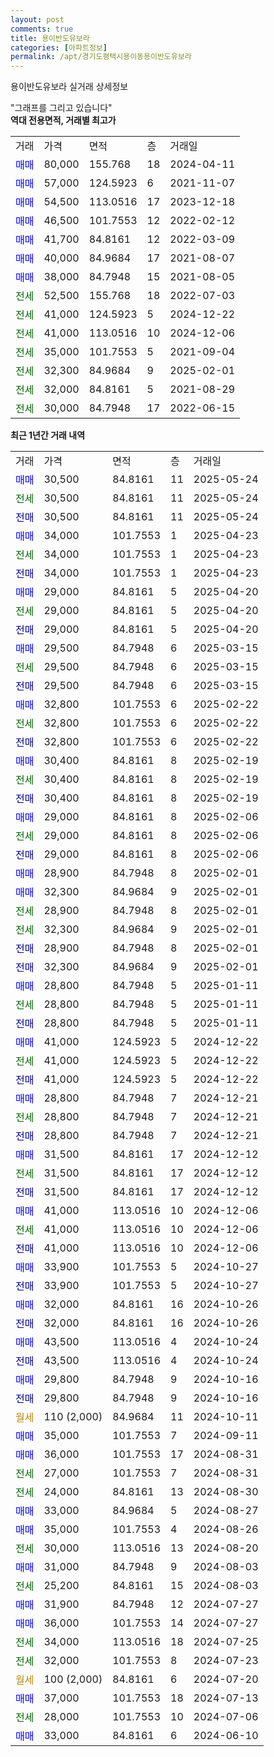 ```yaml
---
layout: post
comments: true
title: 용이반도유보라
categories: [아파트정보]
permalink: /apt/경기도평택시용이동용이반도유보라
---
```


용이반도유보라 실거래 상세정보

<script type="text/javascript">
  google.charts.load('current', {'packages':['line', 'corechart']});
  google.charts.setOnLoadCallback(drawChart);

  function drawChart() {
    var data = new google.visualization.DataTable();
    data.addColumn('date', '거래일');
    data.addColumn('number', "매매");
    data.addColumn('number', "전세");
    data.addColumn('number', "전매");

    data.addRows([[new Date(Date.parse("2025-05-24")), 30500, null, null], [new Date(Date.parse("2025-05-24")), null, 30500, null], [new Date(Date.parse("2025-05-24")), null, null, 30500], [new Date(Date.parse("2025-04-23")), 34000, null, null], [new Date(Date.parse("2025-04-23")), null, 34000, null], [new Date(Date.parse("2025-04-23")), null, null, 34000], [new Date(Date.parse("2025-04-20")), 29000, null, null], [new Date(Date.parse("2025-04-20")), null, 29000, null], [new Date(Date.parse("2025-04-20")), null, null, 29000], [new Date(Date.parse("2025-03-15")), 29500, null, null], [new Date(Date.parse("2025-03-15")), null, 29500, null], [new Date(Date.parse("2025-03-15")), null, null, 29500], [new Date(Date.parse("2025-02-22")), 32800, null, null], [new Date(Date.parse("2025-02-22")), null, 32800, null], [new Date(Date.parse("2025-02-22")), null, null, 32800], [new Date(Date.parse("2025-02-19")), 30400, null, null], [new Date(Date.parse("2025-02-19")), null, 30400, null], [new Date(Date.parse("2025-02-19")), null, null, 30400], [new Date(Date.parse("2025-02-06")), 29000, null, null], [new Date(Date.parse("2025-02-06")), null, 29000, null], [new Date(Date.parse("2025-02-06")), null, null, 29000], [new Date(Date.parse("2025-02-01")), 28900, null, null], [new Date(Date.parse("2025-02-01")), 32300, null, null], [new Date(Date.parse("2025-02-01")), null, 28900, null], [new Date(Date.parse("2025-02-01")), null, 32300, null], [new Date(Date.parse("2025-02-01")), null, null, 28900], [new Date(Date.parse("2025-02-01")), null, null, 32300], [new Date(Date.parse("2025-01-11")), 28800, null, null], [new Date(Date.parse("2025-01-11")), null, 28800, null], [new Date(Date.parse("2025-01-11")), null, null, 28800], [new Date(Date.parse("2024-12-22")), 41000, null, null], [new Date(Date.parse("2024-12-22")), null, 41000, null], [new Date(Date.parse("2024-12-22")), null, null, 41000], [new Date(Date.parse("2024-12-21")), 28800, null, null], [new Date(Date.parse("2024-12-21")), null, 28800, null], [new Date(Date.parse("2024-12-21")), null, null, 28800], [new Date(Date.parse("2024-12-12")), 31500, null, null], [new Date(Date.parse("2024-12-12")), null, 31500, null], [new Date(Date.parse("2024-12-12")), null, null, 31500], [new Date(Date.parse("2024-12-06")), 41000, null, null], [new Date(Date.parse("2024-12-06")), null, 41000, null], [new Date(Date.parse("2024-12-06")), null, null, 41000], [new Date(Date.parse("2024-10-27")), 33900, null, null], [new Date(Date.parse("2024-10-27")), null, null, 33900], [new Date(Date.parse("2024-10-26")), 32000, null, null], [new Date(Date.parse("2024-10-26")), null, null, 32000], [new Date(Date.parse("2024-10-24")), 43500, null, null], [new Date(Date.parse("2024-10-24")), null, null, 43500], [new Date(Date.parse("2024-10-16")), 29800, null, null], [new Date(Date.parse("2024-10-16")), null, null, 29800], [new Date(Date.parse("2024-10-11")), null, null, null], [new Date(Date.parse("2024-09-11")), 35000, null, null], [new Date(Date.parse("2024-08-31")), 36000, null, null], [new Date(Date.parse("2024-08-31")), null, 27000, null], [new Date(Date.parse("2024-08-30")), null, 24000, null], [new Date(Date.parse("2024-08-27")), 33000, null, null], [new Date(Date.parse("2024-08-26")), 35000, null, null], [new Date(Date.parse("2024-08-20")), null, 30000, null], [new Date(Date.parse("2024-08-03")), 31000, null, null], [new Date(Date.parse("2024-08-03")), null, 25200, null], [new Date(Date.parse("2024-07-27")), 31900, null, null], [new Date(Date.parse("2024-07-27")), 36000, null, null], [new Date(Date.parse("2024-07-25")), null, 34000, null], [new Date(Date.parse("2024-07-23")), null, 32000, null], [new Date(Date.parse("2024-07-20")), null, null, null], [new Date(Date.parse("2024-07-13")), 37000, null, null], [new Date(Date.parse("2024-07-06")), null, 28000, null], [new Date(Date.parse("2024-06-10")), 33000, null, null]]);

    var options = {
      hAxis: {
        format: 'yyyy/MM/dd'
      },    
      lineWidth: 0,
      pointsVisible: true,    
      title: '최근 1년간 유형별 실거래가 분포',
      legend: { position: 'bottom' }
    };

    var formatter = new google.visualization.NumberFormat({pattern:'###,###'} );
    formatter.format(data, 1);
    formatter.format(data, 2);
    
    setTimeout(function() {
        var chart = new google.visualization.LineChart(document.getElementById('columnchart_material'));
        chart.draw(data, (options));
        document.getElementById('loading').style.display = 'none';
    }, 200);
  }
</script>


<div id="loading" style="z-index:20; display: block; margin-left: 0px">"그래프를 그리고 있습니다"</div>
<div id="columnchart_material" style="width: 95%; margin-left: 0px; display: block"></div>
<!-- contents start -->
<b>역대 전용면적, 거래별 최고가</b>
<table class="sortable">
    <tr>
      <td>거래</td>
      <td>가격</td>
      <td>면적</td>
      <td>층</td>
      <td>거래일</td>
    </tr>
        <tr>
          <td><a style="color: blue">매매</a></td>
          <td>80,000</td>
          <td>155.768</td>
          <td>18</td>
          <td>2024-04-11</td>
        </tr>            <tr>
          <td><a style="color: blue">매매</a></td>
          <td>57,000</td>
          <td>124.5923</td>
          <td>6</td>
          <td>2021-11-07</td>
        </tr>            <tr>
          <td><a style="color: blue">매매</a></td>
          <td>54,500</td>
          <td>113.0516</td>
          <td>17</td>
          <td>2023-12-18</td>
        </tr>            <tr>
          <td><a style="color: blue">매매</a></td>
          <td>46,500</td>
          <td>101.7553</td>
          <td>12</td>
          <td>2022-02-12</td>
        </tr>            <tr>
          <td><a style="color: blue">매매</a></td>
          <td>41,700</td>
          <td>84.8161</td>
          <td>12</td>
          <td>2022-03-09</td>
        </tr>            <tr>
          <td><a style="color: blue">매매</a></td>
          <td>40,000</td>
          <td>84.9684</td>
          <td>17</td>
          <td>2021-08-07</td>
        </tr>            <tr>
          <td><a style="color: blue">매매</a></td>
          <td>38,000</td>
          <td>84.7948</td>
          <td>15</td>
          <td>2021-08-05</td>
        </tr>        
        <tr>
              <td><a style="color: darkgreen">전세</a></td>
              <td>52,500</td>
              <td>155.768</td>
              <td>18</td>
              <td>2022-07-03</td>
            </tr>            <tr>
              <td><a style="color: darkgreen">전세</a></td>
              <td>41,000</td>
              <td>124.5923</td>
              <td>5</td>
              <td>2024-12-22</td>
            </tr>            <tr>
              <td><a style="color: darkgreen">전세</a></td>
              <td>41,000</td>
              <td>113.0516</td>
              <td>10</td>
              <td>2024-12-06</td>
            </tr>            <tr>
              <td><a style="color: darkgreen">전세</a></td>
              <td>35,000</td>
              <td>101.7553</td>
              <td>5</td>
              <td>2021-09-04</td>
            </tr>            <tr>
              <td><a style="color: darkgreen">전세</a></td>
              <td>32,300</td>
              <td>84.9684</td>
              <td>9</td>
              <td>2025-02-01</td>
            </tr>            <tr>
              <td><a style="color: darkgreen">전세</a></td>
              <td>32,000</td>
              <td>84.8161</td>
              <td>5</td>
              <td>2021-08-29</td>
            </tr>            <tr>
              <td><a style="color: darkgreen">전세</a></td>
              <td>30,000</td>
              <td>84.7948</td>
              <td>17</td>
              <td>2022-06-15</td>
            </tr>        
    
</table>

<b>최근 1년간 거래 내역</b>

<table class="sortable">
    <tr>
      <td>거래</td>
      <td>가격</td>
      <td>면적</td>
      <td>층</td>
      <td>거래일</td>
    </tr>
    <tr>
      <td><a style="color: blue">매매</a></td>
      <td>30,500</td>
      <td>84.8161</td>
      <td>11</td>
      <td>2025-05-24</td>
    </tr>          <tr>
      <td><a style="color: darkgreen">전세</a></td>
      <td>30,500</td>
      <td>84.8161</td>
      <td>11</td>
      <td>2025-05-24</td>
    </tr>          <tr>
      <td><a style="color: darkblue">전매</a></td>
      <td>30,500</td>
      <td>84.8161</td>
      <td>11</td>
      <td>2025-05-24</td>
    </tr>          <tr>
      <td><a style="color: blue">매매</a></td>
      <td>34,000</td>
      <td>101.7553</td>
      <td>1</td>
      <td>2025-04-23</td>
    </tr>          <tr>
      <td><a style="color: darkgreen">전세</a></td>
      <td>34,000</td>
      <td>101.7553</td>
      <td>1</td>
      <td>2025-04-23</td>
    </tr>          <tr>
      <td><a style="color: darkblue">전매</a></td>
      <td>34,000</td>
      <td>101.7553</td>
      <td>1</td>
      <td>2025-04-23</td>
    </tr>          <tr>
      <td><a style="color: blue">매매</a></td>
      <td>29,000</td>
      <td>84.8161</td>
      <td>5</td>
      <td>2025-04-20</td>
    </tr>          <tr>
      <td><a style="color: darkgreen">전세</a></td>
      <td>29,000</td>
      <td>84.8161</td>
      <td>5</td>
      <td>2025-04-20</td>
    </tr>          <tr>
      <td><a style="color: darkblue">전매</a></td>
      <td>29,000</td>
      <td>84.8161</td>
      <td>5</td>
      <td>2025-04-20</td>
    </tr>          <tr>
      <td><a style="color: blue">매매</a></td>
      <td>29,500</td>
      <td>84.7948</td>
      <td>6</td>
      <td>2025-03-15</td>
    </tr>          <tr>
      <td><a style="color: darkgreen">전세</a></td>
      <td>29,500</td>
      <td>84.7948</td>
      <td>6</td>
      <td>2025-03-15</td>
    </tr>          <tr>
      <td><a style="color: darkblue">전매</a></td>
      <td>29,500</td>
      <td>84.7948</td>
      <td>6</td>
      <td>2025-03-15</td>
    </tr>          <tr>
      <td><a style="color: blue">매매</a></td>
      <td>32,800</td>
      <td>101.7553</td>
      <td>6</td>
      <td>2025-02-22</td>
    </tr>          <tr>
      <td><a style="color: darkgreen">전세</a></td>
      <td>32,800</td>
      <td>101.7553</td>
      <td>6</td>
      <td>2025-02-22</td>
    </tr>          <tr>
      <td><a style="color: darkblue">전매</a></td>
      <td>32,800</td>
      <td>101.7553</td>
      <td>6</td>
      <td>2025-02-22</td>
    </tr>          <tr>
      <td><a style="color: blue">매매</a></td>
      <td>30,400</td>
      <td>84.8161</td>
      <td>8</td>
      <td>2025-02-19</td>
    </tr>          <tr>
      <td><a style="color: darkgreen">전세</a></td>
      <td>30,400</td>
      <td>84.8161</td>
      <td>8</td>
      <td>2025-02-19</td>
    </tr>          <tr>
      <td><a style="color: darkblue">전매</a></td>
      <td>30,400</td>
      <td>84.8161</td>
      <td>8</td>
      <td>2025-02-19</td>
    </tr>          <tr>
      <td><a style="color: blue">매매</a></td>
      <td>29,000</td>
      <td>84.8161</td>
      <td>8</td>
      <td>2025-02-06</td>
    </tr>          <tr>
      <td><a style="color: darkgreen">전세</a></td>
      <td>29,000</td>
      <td>84.8161</td>
      <td>8</td>
      <td>2025-02-06</td>
    </tr>          <tr>
      <td><a style="color: darkblue">전매</a></td>
      <td>29,000</td>
      <td>84.8161</td>
      <td>8</td>
      <td>2025-02-06</td>
    </tr>          <tr>
      <td><a style="color: blue">매매</a></td>
      <td>28,900</td>
      <td>84.7948</td>
      <td>8</td>
      <td>2025-02-01</td>
    </tr>          <tr>
      <td><a style="color: blue">매매</a></td>
      <td>32,300</td>
      <td>84.9684</td>
      <td>9</td>
      <td>2025-02-01</td>
    </tr>          <tr>
      <td><a style="color: darkgreen">전세</a></td>
      <td>28,900</td>
      <td>84.7948</td>
      <td>8</td>
      <td>2025-02-01</td>
    </tr>          <tr>
      <td><a style="color: darkgreen">전세</a></td>
      <td>32,300</td>
      <td>84.9684</td>
      <td>9</td>
      <td>2025-02-01</td>
    </tr>          <tr>
      <td><a style="color: darkblue">전매</a></td>
      <td>28,900</td>
      <td>84.7948</td>
      <td>8</td>
      <td>2025-02-01</td>
    </tr>          <tr>
      <td><a style="color: darkblue">전매</a></td>
      <td>32,300</td>
      <td>84.9684</td>
      <td>9</td>
      <td>2025-02-01</td>
    </tr>          <tr>
      <td><a style="color: blue">매매</a></td>
      <td>28,800</td>
      <td>84.7948</td>
      <td>5</td>
      <td>2025-01-11</td>
    </tr>          <tr>
      <td><a style="color: darkgreen">전세</a></td>
      <td>28,800</td>
      <td>84.7948</td>
      <td>5</td>
      <td>2025-01-11</td>
    </tr>          <tr>
      <td><a style="color: darkblue">전매</a></td>
      <td>28,800</td>
      <td>84.7948</td>
      <td>5</td>
      <td>2025-01-11</td>
    </tr>          <tr>
      <td><a style="color: blue">매매</a></td>
      <td>41,000</td>
      <td>124.5923</td>
      <td>5</td>
      <td>2024-12-22</td>
    </tr>          <tr>
      <td><a style="color: darkgreen">전세</a></td>
      <td>41,000</td>
      <td>124.5923</td>
      <td>5</td>
      <td>2024-12-22</td>
    </tr>          <tr>
      <td><a style="color: darkblue">전매</a></td>
      <td>41,000</td>
      <td>124.5923</td>
      <td>5</td>
      <td>2024-12-22</td>
    </tr>          <tr>
      <td><a style="color: blue">매매</a></td>
      <td>28,800</td>
      <td>84.7948</td>
      <td>7</td>
      <td>2024-12-21</td>
    </tr>          <tr>
      <td><a style="color: darkgreen">전세</a></td>
      <td>28,800</td>
      <td>84.7948</td>
      <td>7</td>
      <td>2024-12-21</td>
    </tr>          <tr>
      <td><a style="color: darkblue">전매</a></td>
      <td>28,800</td>
      <td>84.7948</td>
      <td>7</td>
      <td>2024-12-21</td>
    </tr>          <tr>
      <td><a style="color: blue">매매</a></td>
      <td>31,500</td>
      <td>84.8161</td>
      <td>17</td>
      <td>2024-12-12</td>
    </tr>          <tr>
      <td><a style="color: darkgreen">전세</a></td>
      <td>31,500</td>
      <td>84.8161</td>
      <td>17</td>
      <td>2024-12-12</td>
    </tr>          <tr>
      <td><a style="color: darkblue">전매</a></td>
      <td>31,500</td>
      <td>84.8161</td>
      <td>17</td>
      <td>2024-12-12</td>
    </tr>          <tr>
      <td><a style="color: blue">매매</a></td>
      <td>41,000</td>
      <td>113.0516</td>
      <td>10</td>
      <td>2024-12-06</td>
    </tr>          <tr>
      <td><a style="color: darkgreen">전세</a></td>
      <td>41,000</td>
      <td>113.0516</td>
      <td>10</td>
      <td>2024-12-06</td>
    </tr>          <tr>
      <td><a style="color: darkblue">전매</a></td>
      <td>41,000</td>
      <td>113.0516</td>
      <td>10</td>
      <td>2024-12-06</td>
    </tr>          <tr>
      <td><a style="color: blue">매매</a></td>
      <td>33,900</td>
      <td>101.7553</td>
      <td>5</td>
      <td>2024-10-27</td>
    </tr>          <tr>
      <td><a style="color: darkblue">전매</a></td>
      <td>33,900</td>
      <td>101.7553</td>
      <td>5</td>
      <td>2024-10-27</td>
    </tr>          <tr>
      <td><a style="color: blue">매매</a></td>
      <td>32,000</td>
      <td>84.8161</td>
      <td>16</td>
      <td>2024-10-26</td>
    </tr>          <tr>
      <td><a style="color: darkblue">전매</a></td>
      <td>32,000</td>
      <td>84.8161</td>
      <td>16</td>
      <td>2024-10-26</td>
    </tr>          <tr>
      <td><a style="color: blue">매매</a></td>
      <td>43,500</td>
      <td>113.0516</td>
      <td>4</td>
      <td>2024-10-24</td>
    </tr>          <tr>
      <td><a style="color: darkblue">전매</a></td>
      <td>43,500</td>
      <td>113.0516</td>
      <td>4</td>
      <td>2024-10-24</td>
    </tr>          <tr>
      <td><a style="color: blue">매매</a></td>
      <td>29,800</td>
      <td>84.7948</td>
      <td>9</td>
      <td>2024-10-16</td>
    </tr>          <tr>
      <td><a style="color: darkblue">전매</a></td>
      <td>29,800</td>
      <td>84.7948</td>
      <td>9</td>
      <td>2024-10-16</td>
    </tr>          <tr>
      <td><a style="color: darkgoldenrod">월세</a></td>
      <td>110 (2,000)</td>
      <td>84.9684</td>
      <td>11</td>
      <td>2024-10-11</td>
    </tr>          <tr>
      <td><a style="color: blue">매매</a></td>
      <td>35,000</td>
      <td>101.7553</td>
      <td>7</td>
      <td>2024-09-11</td>
    </tr>          <tr>
      <td><a style="color: blue">매매</a></td>
      <td>36,000</td>
      <td>101.7553</td>
      <td>17</td>
      <td>2024-08-31</td>
    </tr>          <tr>
      <td><a style="color: darkgreen">전세</a></td>
      <td>27,000</td>
      <td>101.7553</td>
      <td>7</td>
      <td>2024-08-31</td>
    </tr>          <tr>
      <td><a style="color: darkgreen">전세</a></td>
      <td>24,000</td>
      <td>84.8161</td>
      <td>13</td>
      <td>2024-08-30</td>
    </tr>          <tr>
      <td><a style="color: blue">매매</a></td>
      <td>33,000</td>
      <td>84.9684</td>
      <td>5</td>
      <td>2024-08-27</td>
    </tr>          <tr>
      <td><a style="color: blue">매매</a></td>
      <td>35,000</td>
      <td>101.7553</td>
      <td>4</td>
      <td>2024-08-26</td>
    </tr>          <tr>
      <td><a style="color: darkgreen">전세</a></td>
      <td>30,000</td>
      <td>113.0516</td>
      <td>13</td>
      <td>2024-08-20</td>
    </tr>          <tr>
      <td><a style="color: blue">매매</a></td>
      <td>31,000</td>
      <td>84.7948</td>
      <td>9</td>
      <td>2024-08-03</td>
    </tr>          <tr>
      <td><a style="color: darkgreen">전세</a></td>
      <td>25,200</td>
      <td>84.8161</td>
      <td>15</td>
      <td>2024-08-03</td>
    </tr>          <tr>
      <td><a style="color: blue">매매</a></td>
      <td>31,900</td>
      <td>84.7948</td>
      <td>12</td>
      <td>2024-07-27</td>
    </tr>          <tr>
      <td><a style="color: blue">매매</a></td>
      <td>36,000</td>
      <td>101.7553</td>
      <td>14</td>
      <td>2024-07-27</td>
    </tr>          <tr>
      <td><a style="color: darkgreen">전세</a></td>
      <td>34,000</td>
      <td>113.0516</td>
      <td>18</td>
      <td>2024-07-25</td>
    </tr>          <tr>
      <td><a style="color: darkgreen">전세</a></td>
      <td>32,000</td>
      <td>101.7553</td>
      <td>8</td>
      <td>2024-07-23</td>
    </tr>          <tr>
      <td><a style="color: darkgoldenrod">월세</a></td>
      <td>100 (2,000)</td>
      <td>84.8161</td>
      <td>6</td>
      <td>2024-07-20</td>
    </tr>          <tr>
      <td><a style="color: blue">매매</a></td>
      <td>37,000</td>
      <td>101.7553</td>
      <td>18</td>
      <td>2024-07-13</td>
    </tr>          <tr>
      <td><a style="color: darkgreen">전세</a></td>
      <td>28,000</td>
      <td>101.7553</td>
      <td>10</td>
      <td>2024-07-06</td>
    </tr>          <tr>
      <td><a style="color: blue">매매</a></td>
      <td>33,000</td>
      <td>84.8161</td>
      <td>6</td>
      <td>2024-06-10</td>
    </tr>      </table>
<!-- contents end -->    

